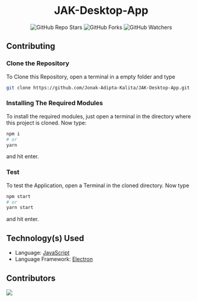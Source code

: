 <div align=center>

# JAK-Desktop-App

![GitHub Repo Stars](https://img.shields.io/github/stars/Jonak-Adipta-Kalita/JAK-Desktop-App?style=for-the-badge)
![GitHub Forks](https://img.shields.io/github/forks/Jonak-Adipta-Kalita/JAK-Desktop-App?style=for-the-badge)
![GitHub Watchers](https://img.shields.io/github/watchers/Jonak-Adipta-Kalita/JAK-Desktop-App?style=for-the-badge)

</div>

## Contributing

### Clone the Repository

To Clone this Repository, open a terminal in a empty folder and type

```bash
git clone https://github.com/Jonak-Adipta-Kalita/JAK-Desktop-App.git
```

### Installing The Required Modules

To install the required modules, just open a terminal in the directory where this project is
cloned. Now type:

```bash
npm i
# or
yarn
```

and hit enter.

### Test

To test the Application, open a Terminal in the cloned directory. Now type

```bash
npm start
# or
yarn start
```

and hit enter.

## Technology(s) Used

-   Language: [JavaScript](https://www.javascript.com/)
-   Language Framework: [Electron](https://www.electronjs.org/)

## Contributors

<a href = "https://github.com/Jonak-Adipta-Kalita/JAK-Desktop-App/graphs/contributors">
	<img src="https://contrib.rocks/image?repo=Jonak-Adipta-Kalita/JAK-Desktop-App" />
</a>
